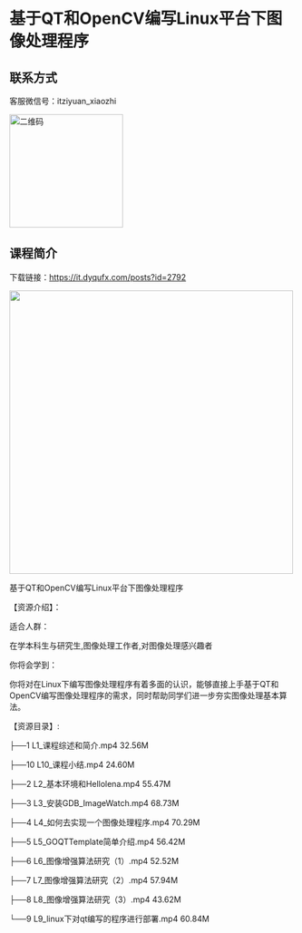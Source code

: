 # 基于QT和OpenCV编写Linux平台下图像处理程序

## 联系方式

客服微信号：itziyuan_xiaozhi

<img src="https://ziyuanyun.oss-cn-guangzhou.aliyuncs.com/common/20240614073449/666b82192834a.jpg" width="200" height="200" alt="二维码">

## 课程简介

下载链接：https://it.dyqufx.com/posts?id=2792

<img src="https://ziyuanyun.oss-cn-guangzhou.aliyuncs.com/yun/20240515184320/664491c813d2d.jpg" width="500" alt="">

  基于QT和OpenCV编写Linux平台下图像处理程序



 【资源介绍】：

 适合人群：

 在学本科生与研究生,图像处理工作者,对图像处理感兴趣者

 你将会学到：

 你将对在Linux下编写图像处理程序有着多面的认识，能够直接上手基于QT和OpenCV编写图像处理程序的需求，同时帮助同学们进一步夯实图像处理基本算法。

 【资源目录】:

 ├──1 L1_课程综述和简介.mp4 32.56M

 ├──10 L10_课程小结.mp4 24.60M

 ├──2 L2_基本环境和Hellolena.mp4 55.47M

 ├──3 L3_安装GDB_ImageWatch.mp4 68.73M

 ├──4 L4_如何去实现一个图像处理程序.mp4 70.29M

 ├──5 L5_GOQTTemplate简单介绍.mp4 56.42M

 ├──6 L6_图像增强算法研究（1）.mp4 52.52M

 ├──7 L7_图像增强算法研究（2）.mp4 57.94M

 ├──8 L8_图像增强算法研究（3）.mp4 43.62M

 └──9 L9_linux下对qt编写的程序进行部署.mp4 60.84M

  